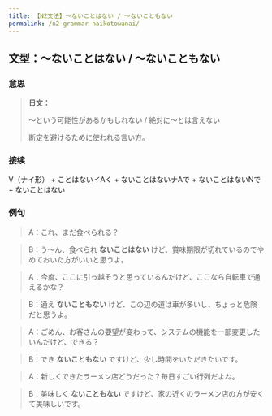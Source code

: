```yaml
---
title: 【N2文法】〜ないことはない / 〜ないこともない
permalink: /n2-grammar-naikotowanai/
---
```


## 文型：〜ないことはない / 〜ないこともない

### 意思

> **日文：**
> 
> 〜という可能性があるかもしれない / 絶対に〜とは言えない
> 
> 断定を避けるために使われる言い方。


### 接续

V（ナイ形） + ことはないイAく + ないことはないナAで + ないことはないNで + ないことはない

### 例句

> A：これ、まだ食べられる？

> B：う〜ん、食べられ **ないことはない** けど、賞味期限が切れているのでやめておいた方がいいと思うよ。

> A：今度、ここに引っ越そうと思っているんだけど、ここなら自転車で通えるかな？

> B：通え **ないこともない** けど、この辺の道は車が多いし、ちょっと危険だと思うよ。

> A：ごめん、お客さんの要望が変わって、システムの機能を一部変更したいんだけど、できる？

> B：でき **ないこともない** ですけど、少し時間をいただきたいです。

> A：新しくできたラーメン店どうだった？毎日すごい行列だよね。

> B：美味しく **ないこともない** ですけど、家の近くのラーメン店の方が安くて美味しいです。

